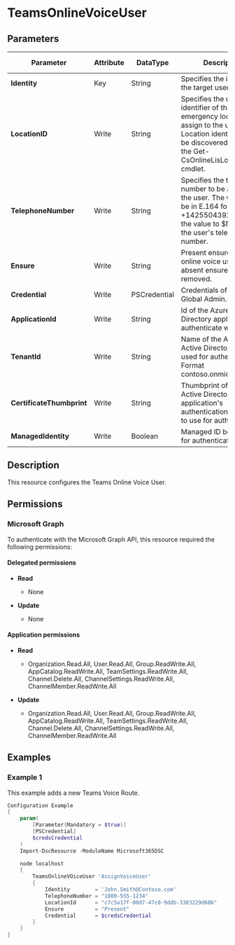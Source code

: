 ﻿# TeamsOnlineVoiceUser

## Parameters

| Parameter | Attribute | DataType | Description | Allowed Values |
| --- | --- | --- | --- | --- |
| **Identity** | Key | String | Specifies the identity of the target user. | |
| **LocationID** | Write | String | Specifies the unique identifier of the emergency location to assign to the user. Location identities can be discovered by using the Get-CsOnlineLisLocation cmdlet. | |
| **TelephoneNumber** | Write | String | Specifies the telephone number to be assigned to the user. The value must be in E.164 format: +14255043920. Setting the value to $Null clears the user's telephone number. | |
| **Ensure** | Write | String | Present ensures the online voice user exists, absent ensures it is removed. | `Present`, `Absent` |
| **Credential** | Write | PSCredential | Credentials of the Teams Global Admin. | |
| **ApplicationId** | Write | String | Id of the Azure Active Directory application to authenticate with. | |
| **TenantId** | Write | String | Name of the Azure Active Directory tenant used for authentication. Format contoso.onmicrosoft.com | |
| **CertificateThumbprint** | Write | String | Thumbprint of the Azure Active Directory application's authentication certificate to use for authentication. | |
| **ManagedIdentity** | Write | Boolean | Managed ID being used for authentication. | |


## Description

This resource configures the Teams Online Voice User.

## Permissions

### Microsoft Graph

To authenticate with the Microsoft Graph API, this resource required the following permissions:

#### Delegated permissions

- **Read**

    - None

- **Update**

    - None

#### Application permissions

- **Read**

    - Organization.Read.All, User.Read.All, Group.ReadWrite.All, AppCatalog.ReadWrite.All, TeamSettings.ReadWrite.All, Channel.Delete.All, ChannelSettings.ReadWrite.All, ChannelMember.ReadWrite.All

- **Update**

    - Organization.Read.All, User.Read.All, Group.ReadWrite.All, AppCatalog.ReadWrite.All, TeamSettings.ReadWrite.All, Channel.Delete.All, ChannelSettings.ReadWrite.All, ChannelMember.ReadWrite.All

## Examples

### Example 1

This example adds a new Teams Voice Route.

```powershell
Configuration Example
{
    param(
        [Parameter(Mandatory = $true)]
        [PSCredential]
        $credsCredential
    )
    Import-DscResource -ModuleName Microsoft365DSC

    node localhost
    {
        TeamsOnlineVOiceUser 'AssignVoiceUser'
        {
            Identity        = 'John.Smith@Contoso.com'
            TelephoneNumber = "1800-555-1234"
            LocationId      = "c7c5a17f-00d7-47c0-9ddb-3383229d606"
            Ensure          = "Present"
            Credential      = $credsCredential
        }
    }
}
```

